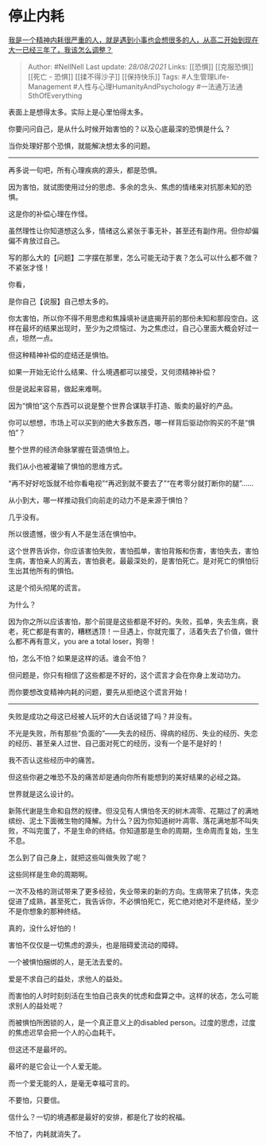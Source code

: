 # 停止内耗
[我是一个精神内耗很严重的人，就是遇到小事也会想很多的人，从高二开始到现在大一已经三年了，我该怎么调整？](https://www.zhihu.com/question/463287315/answer/1987670503)

 > Author: #NellNell 
Last update: *28/08/2021* 
Links: [[恐惧]] [[克服恐惧]] [[死亡 - 恐惧]] [[揉不得沙子]] [[保持快乐]] 
Tags: #人生管理Life-Management #人性与心理HumanityAndPsychology #一法通万法通SthOfEverything 

表面上是想得太多。实际上是心里怕得太多。

你要问问自己，是从什么时候开始害怕的？以及心底最深的恐惧是什么？

当你处理好那个恐惧，就能解决想太多的问题。

---

再多说一句吧，所有心理疾病的源头，都是恐惧。

因为害怕，就试图使用过分的思虑、多余的念头、焦虑的情绪来对抗那未知的恐惧。

这是你的补偿心理在作怪。

虽然理性让你知道想这么多，情绪这么紧张于事无补，甚至还有副作用。但你却偏偏不肯放过自己。

写的那么大的【问题】二字摆在那里，怎么可能无动于衷？怎么可以什么都不做？不紧张才怪！

你看，

是你自己【说服】自己想太多的。

你太害怕，所以你不得不用思虑和焦躁填补谜底揭开前的那份未知和那段空白。这样在最坏的结果出现时，至少为之烦恼过、为之焦虑过，自己心里面大概会好过一点，坦然一点。

但这种精神补偿的症结还是惧怕。

如果一开始无论什么结果、什么境遇都可以接受，又何须精神补偿？

但是说起来容易，做起来难啊。

因为“惧怕”这个东西可以说是整个世界合谋联手打造、贩卖的最好的产品。

你可以想想，市场上可以买到的绝大多数东西，哪一样背后驱动你购买的不是“惧怕”？

整个世界的经济命脉掌握在营造惧怕上。

我们从小也被灌输了惧怕的思维方式。

“再不好好吃饭就不给你看电视”“再迟到就不要去了”“在考零分就打断你的腿”......

从小到大，哪一样推动我们向前走的动力不是来源于惧怕？

几乎没有。

所以很遗憾，很少有人不是生活在惧怕中。

这个世界告诉你，你应该害怕失败，害怕孤单，害怕背叛和伤害，害怕失去，害怕生病，害怕亲人的离去，害怕衰老。最最深处的，是害怕死亡。是对死亡的惧怕衍生出其他所有的惧怕。

这是个彻头彻尾的谎言。

为什么？

因为你之所以应该害怕，那个前提是这些都是不好的。失败，孤单，失去生病，衰老，死亡都是有害的，糟糕透顶！一旦遇上，你就完蛋了，活着失去了价值，做什么都不再有意义，you are a total loser，狗带！

怕，怎么不怕？如果是这样的话。谁会不怕？

但问题是，你只有相信了这些都是不好的，这个谎言才会在你身上发动功力。

而你要想改变精神内耗的问题，要先从拒绝这个谎言开始！

---

失败是成功之母这已经被人玩坏的大白话说错了吗？并没有。

不光是失败，所有那些“负面的”——失去的经历、得病的经历、失业的经历、失恋的经历、甚至亲人过世、自己面对死亡的经历，没有一个是不是好的！

我不否认这些经历中的痛苦。

但这些你避之唯恐不及的痛苦却是通向你所有能想到的美好结果的必经之路。

世界就是这么设计的。

新陈代谢是生命和自然的规律。但没见有人惧怕冬天的树木凋零、花期过了的满地缤纷、泥土下面微生物的降解。为什么？因为你知道树叶凋零、落花满地那不叫失败，不叫完蛋了，不是生命的终结。你知道那是生命的周期，生命周而复始，生生不息。

怎么到了自己身上，就把这些叫做失败了呢？

这些同样是生命的周期啊。

一次不及格的测试带来了更多经验，失业带来的新的方向。生病带来了抗体，失恋促进了成熟，甚至死亡，我告诉你，不必惧怕死亡，死亡绝对绝对不是终结，至少不是你想象的那种终结。

真的，没什么好怕的！

害怕不仅仅是一切焦虑的源头，也是阻碍爱流动的障碍。

一个被惧怕捆绑的人，是无法去爱的。

爱是不求自己的益处，求他人的益处。

而害怕的人时时刻刻活在生怕自己丧失的忧虑和盘算之中。这样的状态，怎么可能求别人的益处呢？

而被惧怕所困锁的人，是一个真正意义上的disabled person。过度的思虑，过度的焦虑迟早会把一个人的心血耗干。

但这还不是最坏的。

最坏的是它会让一个人爱无能。

而一个爱无能的人，是毫无幸福可言的。

不要怕，只要信。

信什么？一切的境遇都是最好的安排，都是化了妆的祝福。

不怕了，内耗就消失了。